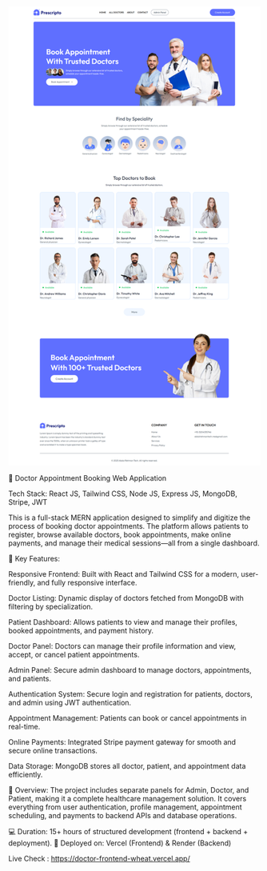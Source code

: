 <p align="center">
  <img src="./prep1.png" alt="Doctor App Screenshot" width="700"/>
</p>
🏥 Doctor Appointment Booking Web Application

Tech Stack: React JS, Tailwind CSS, Node JS, Express JS, MongoDB, Stripe, JWT

This is a full-stack MERN application designed to simplify and digitize the process of booking doctor appointments. The platform allows patients to register, browse available doctors, book appointments, make online payments, and manage their medical sessions—all from a single dashboard.

🔹 Key Features:

Responsive Frontend: Built with React and Tailwind CSS for a modern, user-friendly, and fully responsive interface.

Doctor Listing: Dynamic display of doctors fetched from MongoDB with filtering by specialization.

Patient Dashboard: Allows patients to view and manage their profiles, booked appointments, and payment history.

Doctor Panel: Doctors can manage their profile information and view, accept, or cancel patient appointments.

Admin Panel: Secure admin dashboard to manage doctors, appointments, and patients.

Authentication System: Secure login and registration for patients, doctors, and admin using JWT authentication.

Appointment Management: Patients can book or cancel appointments in real-time.

Online Payments: Integrated Stripe payment gateway for smooth and secure online transactions.

Data Storage: MongoDB stores all doctor, patient, and appointment data efficiently.

🧠 Overview:
The project includes separate panels for Admin, Doctor, and Patient, making it a complete healthcare management solution. It covers everything from user authentication, profile management, appointment scheduling, and payments to backend APIs and database operations.

💻 Duration: 15+ hours of structured development (frontend + backend + deployment).
🚀 Deployed on: Vercel (Frontend) & Render (Backend)

Live Check : https://doctor-frontend-wheat.vercel.app/ 